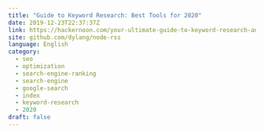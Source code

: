 ```yaml
---
title: "Guide to Keyword Research: Best Tools for 2020"
date: 2019-12-23T22:37:37Z
link: https://hackernoon.com/your-ultimate-guide-to-keyword-research-and-the-best-tools-for-2020-w3r320k?source=rss&utm_medium=RSS&utm_source=news.12bit.vn
site: github.com/dylang/node-rss
language: English
category:
  - seo
  - optimization
  - search-engine-ranking
  - search-engine
  - google-search
  - index
  - keyword-research
  - 2020
draft: false
---
```

